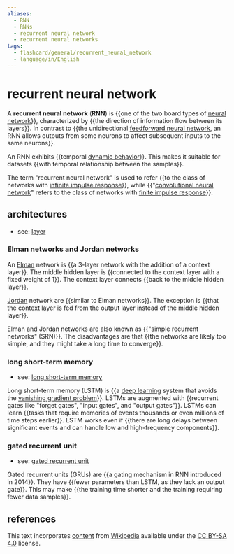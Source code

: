 ```yaml
---
aliases:
  - RNN
  - RNNs
  - recurrent neural network
  - recurrent neural networks
tags:
  - flashcard/general/recurrent_neural_network
  - language/in/English
---
```


# recurrent neural network

A __recurrent neural network__ (__RNN__) is {{one of the two board types of [neural network](neural%20network%20(machine%20learning).md)}}, characterized by {{the direction of information flow between its layers}}. In contrast to {{the unidirectional [feedforward neural network](feedforward%20nerual%20network.md), an RNN allows outputs from some neurons to affect subsequent inputs to the same neurons}}. <!--SR:!2024-08-08,37,290!2024-07-05,17,290!2024-08-05,37,290-->

An RNN exhibits {{temporal [dynamic behavior](dynamical%20system.md)}}. This makes it suitable for datasets {{with temporal relationship between the samples}}. <!--SR:!2024-07-05,17,290!2024-08-25,54,310-->

The term "recurrent neural network" is used to refer {{to the class of networks with [infinite impulse response](infinite%20impulse%20response.md)}}, while {{"[convolutional neural network](convolutional%20neural%20network.md)" refers to the class of networks with [finite impulse response](finite%20impulse%20response.md)}}. <!--SR:!2024-08-06,35,290!2024-08-12,45,290-->

## architectures

- see: [layer](layer%20(deep%20learning).md)

### Elman networks and Jordan networks

An [Elman](Jeffrey%20Elman.md) network is {{a 3-layer network with the addition of a context layer}}. The middle hidden layer is {{connected to the context layer with a fixed weight of 1}}. The context layer connects {{back to the middle hidden layer}}. <!--SR:!2024-07-03,15,290!2024-08-12,43,290!2024-08-15,44,290-->

[Jordan](Michael%20I.%20Jordan.md) network are {{similar to Elman networks}}. The exception is {{that the context layer is fed from the output layer instead of the middle hidden layer}}. <!--SR:!2024-07-04,16,290!2024-08-13,42,290-->

Elman and Jordan networks are also known as {{"simple recurrent networks" (SRN)}}. The disadvantages are that {{the networks are likely too simple, and they might take a long time to converge}}. <!--SR:!2024-07-03,15,290!2024-08-20,51,290-->

### long short-term memory

- see: [long short-term memory](long%20short-term%20memory.md)

Long short-term memory (LSTM) is {{a [deep learning](deep%20learning.md) system that avoids the [vanishing gradient problem](vanishing%20gradient%20problem.md)}}. LSTMs are augmented with {{recurrent gates like "forget gates", "input gates", and "output gates"}}. LSTMs can learn {{tasks that require memories of events thousands or even millions of time steps earlier}}. LSTM works even if {{there are long delays between significant events and can handle low and high-frequency components}}. <!--SR:!2024-08-07,36,290!2024-08-14,45,290!2024-08-10,42,290!2024-08-29,58,310-->

### gated recurrent unit

- see: [gated recurrent unit](gated%20recurrent%20unit.md)

Gated recurrent units (GRUs) are {{a gating mechanism in RNN introduced in 2014}}. They have {{fewer parameters than LSTM, as they lack an output gate}}. This may make {{the training time shorter and the training requiring fewer data samples}}. <!--SR:!2024-07-03,15,290!2024-08-17,48,290!2024-08-05,38,290-->

## references

This text incorporates [content](https://en.wikipedia.org/wiki/recurrent_neural_network) from [Wikipedia](Wikipedia.md) available under the [CC BY-SA 4.0](https://creativecommons.org/licenses/by-sa/4.0/) license.
